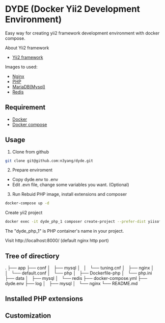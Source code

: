 # DYDE (Docker Yii2 Development Environment)
Easy way for creating yii2 framework development environment with docker compose.

About Yii2 framework
* [Yii2 framework](https://www.github.com/yiisoft/yii2)

Images to used:  
* [Nginx](https://hub.docker.com/_/nginx/)
* [PHP](https://hub.docker.com/_/php/)
* [MariaDB(Mysql)](https://hub.docker.com/_/mariadb/)
* [Redis](https://hub.docker.com/_/redis/)

Requirement
-----------
* [Docker](https://docs.docker.com/engine/installation/)
* [Docker compose](https://docs.docker.com/compose/install/)

Usage
------------
1. Clone from github
```bash
git clone git@github.com:n3yang/dyde.git
```
2. Prepare enviroment

* Copy dyde.env to .env
* Edit .evn file, change some variables you want. (Optional)

3. Run
Rebuid PHP image, install extensions and composer
```bash
docker-compose up -d
```
Create yii2 project
```bash
docker exec -it dyde_php_1 composer create-project --prefer-dist yiisoft/yii2-app-basic .
```
The "dyde_php_1" is PHP container's name in your project.

Visit http://localhost:8000/ (default nginx http port)

Tree of directiory
------------------
.
├── app
├── conf
│   ├── mysql
│   │   └── tuning.cnf
│   ├── nginx
│   │   └── default.conf
│   └── php
│       ├── Dockerfile-php
│       └── php.ini
├── data
│   ├── mysql
│   └── redis
├── docker-compose.yml
├── dyde.env
├── log
│   ├── mysql
│   └── nginx
└── README.md

Installed PHP extensions
------------------------


Customization
-------------

